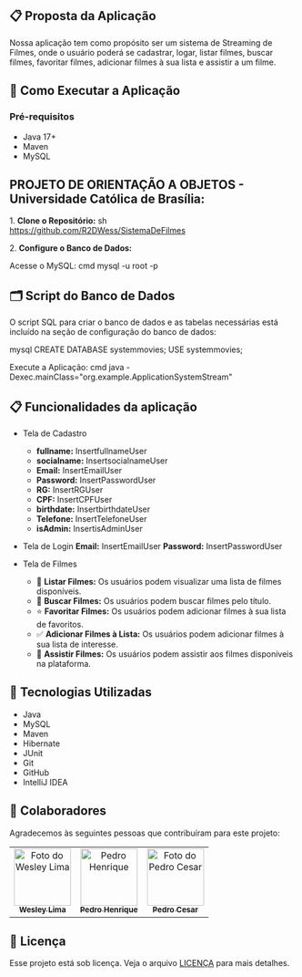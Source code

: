 ## 📋 Proposta da Aplicação

Nossa aplicação tem como propósito ser um sistema de Streaming de Filmes, onde o usuário poderá se cadastrar, logar, listar filmes, buscar filmes, favoritar filmes, adicionar filmes à sua lista e assistir a um filme.
## 🚀 Como Executar a Aplicação

### Pré-requisitos

- Java 17+
- Maven
- MySQL

## PROJETO DE ORIENTAÇÃO A OBJETOS - Universidade Católica de Brasília:

1\. **Clone o Repositório:**
sh\
https://github.com/R2DWess/SistemaDeFilmes


2\. **Configure o Banco de Dados:**

Acesse o MySQL:
cmd
mysql -u root -p

## 🗂️ Script do Banco de Dados

O script SQL para criar o banco de dados e as tabelas necessárias está incluído na seção de configuração do banco de dados:

mysql
CREATE DATABASE systemmovies;
USE systemmovies;


Execute a Aplicação:
cmd
java -Dexec.mainClass="org.example.ApplicationSystemStream"


## 📋 Funcionalidades da aplicação

- Tela de Cadastro
  - **fullname:** InsertfullnameUser
  - **socialname:** InsertsocialnameUser
  - **Email:** InsertEmailUser
  - **Password:** InsertPasswordUser
  - **RG:** InsertRGUser
  - **CPF:** InsertCPFUser
  - **birthdate:** InsertbirthdateUser
  - **Telefone:** InsertTelefoneUser
  - **isAdmin:** InsertisAdminUser

- Tela de Login
  **Email:** InsertEmailUser
  **Password:** InsertPasswordUser

- Tela de Filmes
  - 📜 **Listar Filmes:** Os usuários podem visualizar uma lista de filmes disponíveis.
  - 🔎 **Buscar Filmes:** Os usuários podem buscar filmes pelo título.
  - ⭐ **Favoritar Filmes:** Os usuários podem adicionar filmes à sua lista de favoritos.
  - ✅ **Adicionar Filmes à Lista:** Os usuários podem adicionar filmes à sua lista de interesse.
  - 🎥 **Assistir Filmes:** Os usuários podem assistir aos filmes disponíveis na plataforma.


## 🔧 Tecnologias Utilizadas
- Java
- MySQL
- Maven
- Hibernate
- JUnit
- Git
- GitHub
- IntelliJ IDEA

## 🤝 Colaboradores

Agradecemos às seguintes pessoas que contribuíram para este projeto:

<table>
  <tr>
    <td align="center">
      <a href="https://www.linkedin.com/in/wesley-lima-244405251/" title="Wesley Lima">
        <img src="https://media.licdn.com/dms/image/v2/D4D03AQEVAsL2UL6A0w/profile-displayphoto-shrink_400_400/profile-displayphoto-shrink_400_400/0/1721323972268?e=1729728000&v=beta&t=TguSE9Dw8QDOAujT6SU4c_1E3iIMqlFaN9oLsLr5Fys" width="100px;" alt="Foto do Wesley Lima"/><br>
        <sub>
          <b>Wesley Lima</b>
        </sub>
      </a>
    </td>
    <td align="center">
      <a href="https://www.linkedin.com/in/pdr-hp2004/" title="Pedro Henrique">
        <img src="https://media.licdn.com/dms/image/D4D03AQH7rYidN0ZT2A/profile-displayphoto-shrink_400_400/0/1719158834113?e=1724889600&v=beta&t=o7--j0xMYu8th4CCvUREXHAycskSw0dTceiyhGQ7f-g" width="100px;" alt="Pedro Henrique"/><br>
        <sub>
          <b>Pedro Henrique</b>
        </sub>
      </a>
    </td>
    <td align="center">
      <a href="https://www.linkedin.com/in/pedro-c%C3%A9sarr-2oo2/" title="Pedro Cesar">
        <img src="https://media.licdn.com/dms/image/v2/D4D03AQG1wQqvCZyhJQ/profile-displayphoto-shrink_400_400/profile-displayphoto-shrink_400_400/0/1723659308461?e=1729728000&v=beta&t=3068K9HTQAZ0I8uFXYS7DCahJ7SVOQ7wEAT-AGwHtBg" width="100px;" alt="Foto do Pedro Cesar"/><br>
        <sub>
          <b>Pedro Cesar</b>
        </sub>
      </a>
    </td>
  </tr>
</table>

## 📝 Licença

Esse projeto está sob licença. Veja o arquivo [LICENÇA](https://github.com/R2DWess/SistemaDeFilmes/blob/main/LICENSE) para mais detalhes.
